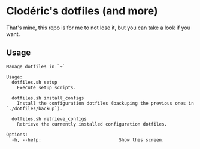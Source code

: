 # Clodéric's dotfiles (and more)

That's mine, this repo is for me to not lose it, but you can take a look if you want.

## Usage

```
Manage dotfiles in `~`

Usage:
  dotfiles.sh setup
    Execute setup scripts.

  dotfiles.sh install_configs
    Install the configuration dotfiles (backuping the previous ones in `./dotfiles/backup`).

  dotfiles.sh retrieve_configs
    Retrieve the currently installed configuration dotfiles.

Options:
  -h, --help:                             Show this screen.
```

